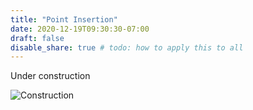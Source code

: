 ```yaml
---
title: "Point Insertion"
date: 2020-12-19T09:30:30-07:00
draft: false
disable_share: true # todo: how to apply this to all
---
```


Under construction

![Construction](/construction.gif)